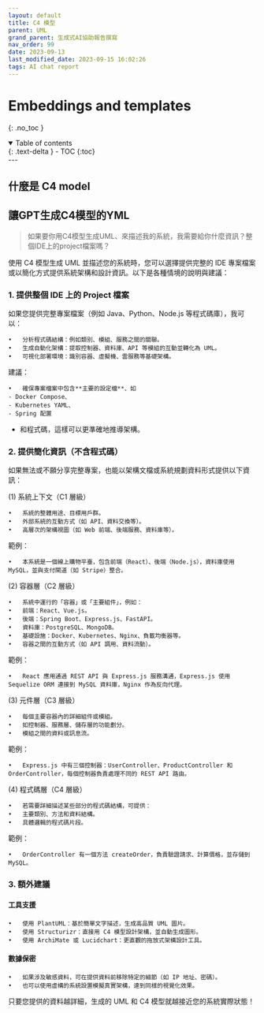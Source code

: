 ```yaml
---
layout: default
title: C4 模型
parent: UML
grand_parent: 生成式AI協助報告撰寫
nav_order: 99
date: 2023-09-13
last_modified_date: 2023-09-15 16:02:26
tags: AI chat report
---
```


# Embeddings and templates
{: .no_toc }

<details open markdown="block">
  <summary>
    Table of contents
  </summary>
  {: .text-delta }
- TOC
{:toc}
</details>
---

## 什麼是 C4 model 

## 讓GPT生成C4模型的YML

> 如果要你用C4模型生成UML、來描述我的系統，我需要給你什麼資訊？整個IDE上的project檔案嗎？

使用 C4 模型生成 UML 並描述您的系統時，您可以選擇提供完整的 IDE 專案檔案或以簡化方式提供系統架構和設計資訊。以下是各種情境的說明與建議：

### 1. 提供整個 IDE 上的 Project 檔案

如果您提供完整專案檔案（例如 Java、Python、Node.js 等程式碼庫），我可以：

	•	分析程式碼結構：例如類別、模組、服務之間的關聯。
	•	生成自動化架構：提取控制器、資料庫、API 等模組的互動並轉化為 UML。
	•	可視化部署環境：識別容器、虛擬機、雲服務等基礎架構。

建議：

	•	確保專案檔案中包含**主要的設定檔**、如 
    - Docker Compose、
    - Kubernetes YAML、
    - Spring 配置
  - 和程式碼，這樣可以更準確地推導架構。

### 2. 提供簡化資訊（不含程式碼）

如果無法或不願分享完整專案，也能以架構文檔或系統規劃資料形式提供以下資訊：

(1) 系統上下文（C1 層級）

	•	系統的整體用途、目標用戶群。
	•	外部系統的互動方式（如 API、資料交換等）。
	•	高層次的架構視圖（如 Web 前端、後端服務、資料庫等）。

範例：

	•	本系統是一個線上購物平臺，包含前端（React）、後端（Node.js），資料庫使用 MySQL，並與支付閘道（如 Stripe）整合。

(2) 容器層（C2 層級）

	•	系統中運行的「容器」或「主要組件」，例如：
	•	前端：React、Vue.js。
	•	後端：Spring Boot、Express.js、FastAPI。
	•	資料庫：PostgreSQL、MongoDB。
	•	基礎設施：Docker、Kubernetes、Nginx、負載均衡器等。
	•	容器之間的互動方式（如 API 調用、資料流動）。

範例：

	•	React 應用通過 REST API 與 Express.js 服務溝通，Express.js 使用 Sequelize ORM 連接到 MySQL 資料庫，Nginx 作為反向代理。

(3) 元件層（C3 層級）

	•	每個主要容器內的詳細組件或模組。
	•	如控制器、服務層、儲存層的功能劃分。
	•	模組之間的資料或訊息流。

範例：

	•	Express.js 中有三個控制器：UserController、ProductController 和 OrderController，每個控制器負責處理不同的 REST API 路由。

(4) 程式碼層（C4 層級）

	•	若需要詳細描述某些部分的程式碼結構，可提供：
	•	主要類別、方法和資料結構。
	•	具體邏輯的程式碼片段。

範例：

	•	OrderController 有一個方法 createOrder，負責驗證請求、計算價格，並存儲到 MySQL。

### 3. 額外建議

#### 工具支援

	•	使用 PlantUML：基於簡單文字描述，生成高品質 UML 圖片。
	•	使用 Structurizr：直接用 C4 模型設計架構，並自動生成圖形。
	•	使用 ArchiMate 或 Lucidchart：更直觀的拖放式架構設計工具。

#### 數據保密

	•	如果涉及敏感資料，可在提供資料前移除特定的細節（如 IP 地址、密碼）。
	•	也可以使用虛構的系統設置模擬真實架構，達到同樣的視覺化效果。

只要您提供的資料越詳細，生成的 UML 和 C4 模型就越接近您的系統實際狀態！

